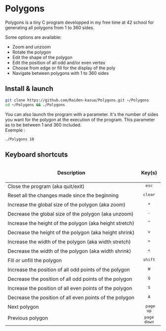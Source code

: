 # Polygons

Polygons is a tiny C program developped in my free time at 42 school for generating all polygons from 1 to 360 sides.

Some options are available:
* Zoom and unzoom
* Rotate the polygon
* Edit the shape of the polygon
* Edit the position of all odd and/or even vertex
* Choose from edge or fill for the display of the poly
* Navigate between polygons with 1 to 360 sides

## Install & launch
```bash
git clone https://github.com/Raiden-kazua/Polygons.git ~/Polygons
cd ~/Polygons && ./Polygons
```
You can also launch the program with a parameter. It's the number of sides you want for the polygon at the execution of the program. This parameter as to be between 1 and 360 included.<br />
Exemple :
```bash
./Polygons 10
```

## Keyboard shortcuts

<table width="100%">
<thead>
<tr>
<td width="100%" height="60px" align="center" cellpadding="0">
<strong>Description</strong>
</td>
<td width="100%" align="center" cellpadding="0">
<span style="width:50px">&nbsp;</span><strong>Key(s)</strong><span style="width:50px">&nbsp;</span>
</td>
</tr>
</thead>
<tbody>
<tr>
<td valign="top" height="30px">Close the program (aka quit/exit)</td>
<td valign="top" align="center"><kbd>esc</kbd></td>
</tr>
<tr>
<td valign="top" height="30px">Reset all the changes made since the beginning</td>
<td valign="top" align="center"><kbd>clear</kbd></td>
</tr>
<tr>
<td valign="top" height="30px">Increase the global size of the polygon (aka zoom)</td>
<td valign="top" align="center"><kbd>+</kbd></td>
</tr>
<tr>
<td valign="top" height="30px">Decrease the global size of the polygon (aka unzoom)</td>
<td valign="top" align="center"><kbd>-</kbd></td>
</tr>
<tr>
<td valign="top" height="30px">Increase the height of the polygon (aka height stretch)</td>
<td valign="top" align="center"><kbd>^</kbd></td>
</tr>
<tr>
<td valign="top" height="30px">Decrease the height of the polygon (aka height shrink)</td>
<td valign="top" align="center"><kbd>v</kbd></td>
</tr>
<tr>
<td valign="top" height="30px">Increase the width of the polygon (aka width stretch)</td>
<td valign="top" align="center"><kbd>></kbd></td>
</tr>
<tr>
<td valign="top" height="30px">Decrease the width of the polygon (aka width shrink)</td>
<td valign="top" align="center"><kbd><</kbd></td>
</tr>
<tr>
<td valign="top" height="30px">Fill or unfill the polygon</td>
<td valign="top" align="center"><kbd>shift</kbd></td>
</tr>
<tr>
<td valign="top" height="30px">Increase the position of all odd points of the polygon</td>
<td valign="top" align="center"><kbd>W</kbd></td>
</tr>
<tr>
<td valign="top" height="30px">Decrease the position of all odd points of the polygon</td>
<td valign="top" align="center"><kbd>Q</kbd></td>
</tr>
<tr>
<td valign="top" height="30px">Increase the position of all even points of the polygon</td>
<td valign="top" align="center"><kbd>S</kbd></td>
</tr>
<tr>
<td valign="top" height="30px">Decrease the position of all even points of the polygon</td>
<td valign="top" align="center"><kbd>A</kbd></td>
</tr>
<tr>
<td valign="top" height="30px">Next polygon</td>
<td valign="top" align="center"><kbd><center>&nbsp;page up</center></kbd></td>
</tr>
<tr>
<td valign="top" height="30px">Previous polygon</td>
<td valign="top" align="center"><kbd>page down</kbd></td>
</tr>
</tbody>
</table>
